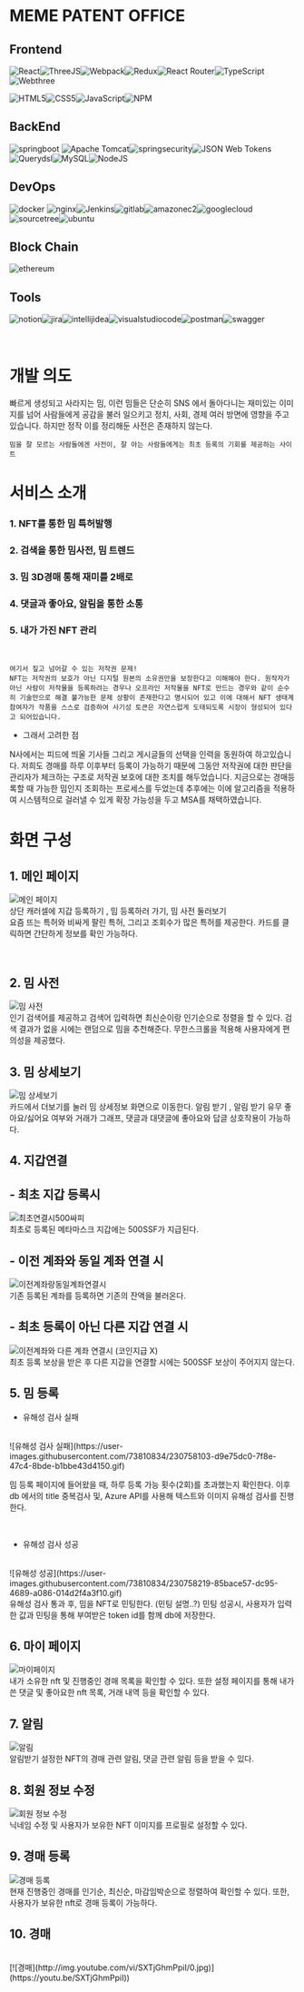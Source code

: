 # MEME PATENT OFFICE

## Frontend

![React](https://img.shields.io/badge/react-%2320232a.svg?style=for-the-badge&logo=react&logoColor=%2361DAFB)![ThreeJS](https://img.shields.io/badge/three.js-000000?style=for-the-badge&logo=three.js&logoColor=white)![Webpack](https://img.shields.io/badge/webpack-%238DD6F9.svg?style=for-the-badge&logo=webpack&logoColor=black)![Redux](https://img.shields.io/badge/redux-%23593d88.svg?style=for-the-badge&logo=redux&logoColor=white)![React Router](https://img.shields.io/badge/React_Router-CA4245?style=for-the-badge&logo=react-router&logoColor=white)![TypeScript](https://img.shields.io/badge/typescript-3178C6?style=for-the-badge&logo=typescript&logoColor=black)![Webthree](https://img.shields.io/badge/web3.js-F16822?style=for-the-badge&logo=web3dotjs&logoColor=black)




![HTML5](https://img.shields.io/badge/html5-%23E34F26.svg?style=for-the-badge&logo=html5&logoColor=white)![CSS5](https://img.shields.io/badge/css3-%231572B6.svg?style=for-the-badge&logo=css3&logoColor=white)![JavaScript](https://img.shields.io/badge/javascript-%23323330.svg?style=for-the-badge&logo=javascript&logoColor=%23F7DF1E)![NPM](https://img.shields.io/badge/NPM-%23CB3837.svg?style=for-the-badge&logo=npm&logoColor=white)

## BackEnd

![springboot](https://img.shields.io/badge/springboot-%6DB33F.svg?style=for-the-badge&logo=springboot&logoColor=white) ![Apache Tomcat](https://img.shields.io/badge/apache%20tomcat-%23F8DC75.svg?style=for-the-badge&logo=apache-tomcat&logoColor=black)![springsecurity](https://img.shields.io/badge/springsecurity-%6DB33F.svg?style=for-the-badge&logo=springsecurity&logoColor=white)![JSON Web Tokens](https://img.shields.io/badge/JSONWebTokens-%23000000.svg?style=for-the-badge&logo=JSON-Web-Tokens&logoColor=%2361DAFB)![Querydsl](https://img.shields.io/badge/Querydsl-%23333333.svg?style=for-the-badge&logo=GitHub&logoColor=%2361DAFB)![MySQL](https://img.shields.io/badge/Mysql-white.svg?style=for-the-badge&logo=Mysql&logoColor=4479A1)![NodeJS](https://img.shields.io/badge/node.js-6DA55F?style=for-the-badge&logo=node.js&logoColor=white)


## DevOps
![docker](https://img.shields.io/badge/docker-2496ED.svg?style=for-the-badge&logo=docker&logoColor=white) ![nginx](https://img.shields.io/badge/nginx-009639.svg?style=for-the-badge&logo=nginx&logoColor=white)![Jenkins](https://img.shields.io/badge/Jenkins-D24939.svg?style=for-the-badge&logo=Jenkins&logoColor=white)![gitlab](https://img.shields.io/badge/gitlab-FC6D26.svg?style=for-the-badge&logo=gitlab&logoColor=white)![amazonec2](https://img.shields.io/badge/amazonec2-FF9900.svg?style=for-the-badge&logo=amazonec2&logoColor=white)![googlecloud](https://img.shields.io/badge/googlecloud-4285F4.svg?style=for-the-badge&logo=googlecloud&logoColor=white)![sourcetree](https://img.shields.io/badge/sourcetree-0052CC.svg?style=for-the-badge&logo=sourcetree&logoColor=white)![ubuntu](https://img.shields.io/badge/ubuntu-E95420.svg?style=for-the-badge&logo=ubuntu&logoColor=white)

## Block Chain
![ethereum](https://img.shields.io/badge/ethereum-3C3C3D.svg?style=for-the-badge&logo=ethereum&logoColor=white)

## Tools
![notion](https://img.shields.io/badge/notion-000000.svg?style=for-the-badge&logo=notion&logoColor=white)![jira](https://img.shields.io/badge/jira-0052CC.svg?style=for-the-badge&logo=jira&logoColor=white)![intellijidea](https://img.shields.io/badge/intellijidea-000000.svg?style=for-the-badge&logo=intellijidea&logoColor=white)![visualstudiocode](https://img.shields.io/badge/visualstudiocode-007ACC.svg?style=for-the-badge&logo=visualstudiocode&logoColor=white)![postman](https://img.shields.io/badge/postman-FF6C37.svg?style=for-the-badge&logo=postman&logoColor=white)![swagger](https://img.shields.io/badge/swagger-85EA2D.svg?style=for-the-badge&logo=swagger&logoColor=white)

<br>

# 개발 의도
빠르게 생성되고 사라지는 밈, 이런 밈들은 단순히 SNS 에서 돌아다니는 재미있는 이미지를 넘어 사람들에게 공감을 불러 일으키고 정치, 사회, 경제 여러 방면에 영향을 주고 있습니다.
하지만 정작 이를 정리해둔 사전은 존재하지 않는다.
 
    밈을 잘 모르는 사람들에겐 사전이, 잘 아는 사람들에게는 최초 등록의 기회를 제공하는 사이트


# 서비스 소개
### 1. NFT를 통한 밈 특허발행
### 2. 검색을 통한 밈사전, 밈 트렌드
### 3. 밈 3D경매 통해 재미를 2배로
### 4. 댓글과 좋아요, 알림을 통한 소통
### 5. 내가 가진 NFT 관리

<br>


    여기서 짚고 넘어갈 수 있는 저작권 문제!
    NFT는 저작권의 보호가 아닌 디지털 원본의 소유권만을 보장한다고 이해해야 한다. 원작자가 아닌 사람이 저작물을 등록하려는 경우나 오프라인 저작물을 NFT로 만드는 경우와 같이 순수히 기술만으로 해결 불가능한 문제 상황이 존재한다고 명시되어 있고 이에 대해서 NFT 생태계 참여자가 작품을 스스로 검증하여 사기성 토큰은 자연스럽게 도태되도록 시장이 형성되어 있다고 되어있습니다. 

- 그래서 고려한 점

N사에서는 피드에 띄울 기사들 그리고 게시글들의 선택을 인력을 동원하여 하고있습니다.
저희도 경매를 하루 이후부터 등록이 가능하기 때문에 그동안 저작권에 대한 판단을 관리자가 체크하는 구조로 저작권 보호에 대한 조치를 해두었습니다.
지금으로는 경매등록할 때 가능한 밈인지 조회하는 프로세스를 두었는데 추후에는 이에 알고리즘을 적용하여 시스템적으로 걸러낼 수 있게 확장 가능성을 두고 MSA를 채택하였습니다.



# 화면 구성

## 1. 메인 페이지
![메인 페이지](https://user-images.githubusercontent.com/73810834/230567307-2bbc7e22-ea66-48d3-a7c0-7af956e1058c.gif)
<br>
상단 캐러셀에 지갑 등록하기 , 밈 등록하러 가기, 밈 사전 둘러보기 <br>
요즘 뜨는 특허와 비싸게 팔린 특허, 그리고 조회수가 많은 특허를 제공한다. 
카드를 클릭하면 간단하게 정보를 확인 가능하다.

<br>

## 2. 밈 사전
![밈 사전](https://user-images.githubusercontent.com/73810834/230758727-25b8f743-749d-4ee0-b84e-2ec1cffb3d3c.gif)
<br>
인기 검색어를 제공하고 검색어 입력하면 최신순이랑 인기순으로 정렬을 할 수 있다.
검색 결과가 없을 시에는 랜덤으로 밈을 추천해준다.
무한스크롤을 적용해 사용자에게 편의성을 제공했다.

## 3. 밈 상세보기
![밈 상세보기](https://user-images.githubusercontent.com/73810834/230570825-ea40e868-0a6e-4035-80f5-7c3b395df0e2.gif)
<br>
카드에서 더보기를 눌러 밈 상세정보 화면으로 이동한다. 알림 받기 , 알림 받기 유무 좋아요/싫어요 여부와 거래가 그래프, 댓글과 대댓글에 좋아요와 답글 상호작용이 가능하다.

## 4. 지갑연결
## - 최초 지갑 등록시
![최초연결시500싸피](https://user-images.githubusercontent.com/73810834/230759001-b2ab0dc0-add7-427d-93e1-1ab8e1acca52.gif)
<br>
최초로 등록된 메타마스크 지갑에는 500SSF가 지급된다.

## - 이전 계좌와 동일 계좌 연결 시

![이전계좌랑동일계좌연결시](https://user-images.githubusercontent.com/73810834/230759078-f38bb24a-5526-439b-879d-3bd43c516c14.gif)
<br>
기존 등록된 계좌를 등록하면 기존의 잔액을 불러온다.

## - 최초 등록이 아닌 다른 지갑 연결 시
![이전계좌와 다른 계좌 연결시 (코인지급 X)](https://user-images.githubusercontent.com/73810834/230759131-4f7f0b4f-e98a-4ccb-a3a6-388812a9dbc9.gif)
<br>
최초 등록 보상을 받은 후 다른 지갑을 연결할 시에는 500SSF 보상이 주어지지 않는다.

## 5. 밈 등록

- 유해성 검사 실패
<br>
![유해성 검사 실패](https://user-images.githubusercontent.com/73810834/230758103-d9e75dc0-7f8e-47c4-8bde-b1bbe43d4150.gif)

<br>

밈 등록 페이지에 들어왔을 때, 하루 등록 가능 횟수(2회)를 초과했는지 확인한다. 
이후 db 에서의 title 중복검사 및, Azure API를 사용해 텍스트와 이미지 유해성 검사를 진행한다.

<br>

- 유해성 검사 성공
<br>
![유해성 성공](https://user-images.githubusercontent.com/73810834/230758219-85bace57-dc95-4689-a086-014d2f4a3f10.gif)
<br>
유해성 검사 통과 후, 밈을 NFT로 민팅한다.
(민팅 설명..?)
민팅 성공시, 사용자가 입력한 값과 민팅을 통해 부여받은 token id를 함께 db에 저장한다.


## 6. 마이 페이지
![마이페이지](https://user-images.githubusercontent.com/73810834/230758942-de7b4efa-14ac-45c1-af66-d615ceba8848.gif)
<br>
내가 소유한 nft 및 진행중인 경매 목록을 확인할 수 있다.
또한 설정 페이지를 통해 내가 쓴 댓글 및 좋아요한 nft 목록, 거래 내역 등을 확인할 수 있다.


## 7. 알림
![알림](https://user-images.githubusercontent.com/73810834/230759480-55d43f20-a805-4fd8-9f70-21b1cbfac844.gif)
<br>
알림받기 설정한 NFT의 경매 관련 알림, 댓글 관련 알림 등을 받을 수 있다.

## 8. 회원 정보 수정
![회원 정보 수정](https://user-images.githubusercontent.com/73810834/230759698-55f2d992-fb9d-489a-9587-8c890bc15a24.gif)
<br>
닉네임 수정 및 사용자가 보유한 NFT 이미지를 프로필로 설정할 수 있다.

## 9. 경매 등록
![경매 등록](https://user-images.githubusercontent.com/73810834/230757821-9de0de94-3f94-44a9-9bac-1341d1408e21.gif)
<br>
현재 진행중인 경매를 인기순, 최신순, 마감임박순으로 정렬하여 확인할 수 있다.
또한, 사용자가 보유한 nft로 경매 등록이 가능하다.

## 10. 경매
<br>
[![경매](http://img.youtube.com/vi/SXTjGhmPpiI/0.jpg)](https://youtu.be/SXTjGhmPpiI))
